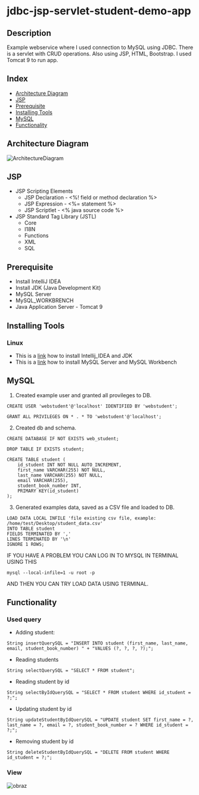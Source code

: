 # jdbc-jsp-servlet-student-demo-app

## Description
Example webservice where I used connection to MySQL using JDBC. There is a servlet with CRUD operations. Also using JSP, HTML, Bootstrap. I used Tomcat 9 to run app.

## Index
* [Architecture Diagram](#architecture-diagram)
* [JSP](#jsp)
* [Prerequisite](#prerequisite)
* [Installing Tools](#installing-tools)
* [MySQL](#mysql)
* [Functionality](#functionality)
  
## Architecture Diagram
![ArchitectureDiagram](https://user-images.githubusercontent.com/37801354/150788631-458788ad-f4b9-4c8c-9187-3c9a6f40544e.jpg)

## 

## JSP
* JSP Scripting Elements
    * JSP Declaration - <%!  field or method declaration %> 
    * JSP Expression - <%=  statement %>
    * JSP Scriptlet - <%  java source code %> 
* JSP Standard Tag Library (JSTL)
    * Core
    * I18N
    * Functions
    * XML
    * SQL

## Prerequisite
* Install IntelliJ IDEA
* Install JDK (Java Development Kit)
* MySQL Server
* MySQL_WORKBRENCH
* Java Application Server - Tomcat 9

## Installing Tools
### Linux
* This is a [link](https://github.com/Arson90/installation-intellij-idea-and-jdk-linux) how to install Intellij_IDEA and JDK
* This is a [link](https://github.com/Arson90/installation-mysql-server-and-mysql-workbench-linux) how to install MySQL Server and MySQL Workbench

## MySQL
1. Created example user and granted all provileges to DB.
```
CREATE USER 'webstudent'@'localhost' IDENTIFIED BY 'webstudent';
```
```
GRANT ALL PRIVILEGES ON * . * TO 'webstudent'@'localhost';
```
2. Created db and schema.
```
CREATE DATABASE IF NOT EXISTS web_student;
```
```
DROP TABLE IF EXISTS student;
```
```
CREATE TABLE student (
    id_student INT NOT NULL AUTO_INCREMENT,
    first_name VARCHAR(255) NOT NULL,
    last_name VARCHAR(255) NOT NULL,
    email VARCHAR(255),
    student_book_number INT,
    PRIMARY KEY(id_student)
);
```
3. Generated examples data, saved as a CSV file and loaded to DB.
```
LOAD DATA LOCAL INFILE 'file existing csv file, example: /home/test/Desktop/student_data.csv'
INTO TABLE student
FIELDS TERMINATED BY ','
LINES TERMINATED BY '\n'
IGNORE 1 ROWS;
```
IF YOU HAVE A PROBLEM YOU CAN LOG IN TO MYSQL IN TERMINAL USING THIS
```
mysql --local-infile=1 -u root -p
```
AND THEN YOU CAN TRY LOAD DATA USING TERMINAL.

## Functionality
### Used query
* Adding student:
```
String insertQuerySQL = "INSERT INTO student (first_name, last_name, email, student_book_number) " + "VALUES (?, ?, ?, ?);";
```
* Reading students
```
String selectQuerySQL = "SELECT * FROM student";
```
* Reading student by id
```        
String selectByIdQuerySQL = "SELECT * FROM student WHERE id_student = ?;";
```
* Updating student by id
```
String updateStudentByIdQuerySQL = "UPDATE student SET first_name = ?, last_name = ?, email = ?, student_book_number = ? WHERE id_student = ?;";
```
* Removing student by id
```
String deleteStudentByIdQuerySQL = "DELETE FROM student WHERE id_student = ?;";
```
### View
![obraz](https://user-images.githubusercontent.com/37801354/151953377-7343f3ab-a6cb-4e3d-9444-1ac2e424fae1.png)
